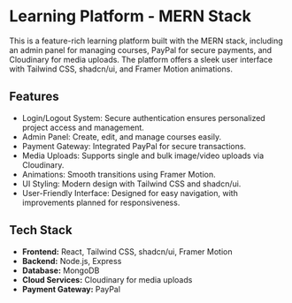 # Learning Platform - MERN Stack

This is a feature-rich learning platform built with the MERN stack, including an admin panel for managing courses, PayPal for secure payments, and Cloudinary for media uploads. The platform offers a sleek user interface with Tailwind CSS, shadcn/ui, and Framer Motion animations.

## Features

- Login/Logout System: Secure authentication ensures personalized project access and management.
- Admin Panel: Create, edit, and manage courses easily.
- Payment Gateway: Integrated PayPal for secure transactions.
- Media Uploads: Supports single and bulk image/video uploads via Cloudinary.
- Animations: Smooth transitions using Framer Motion.
- UI Styling: Modern design with Tailwind CSS and shadcn/ui.
- User-Friendly Interface: Designed for easy navigation, with improvements planned for responsiveness.

## Tech Stack

- **Frontend:** React, Tailwind CSS, shadcn/ui, Framer Motion
- **Backend:** Node.js, Express
- **Database:**  MongoDB
- **Cloud Services:** Cloudinary for media uploads
- **Payment Gateway:** PayPal

